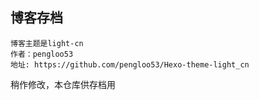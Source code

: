 ## 博客存档

    博客主题是light-cn
    作者：pengloo53
    地址: https://github.com/pengloo53/Hexo-theme-light_cn

稍作修改，本仓库供存档用
